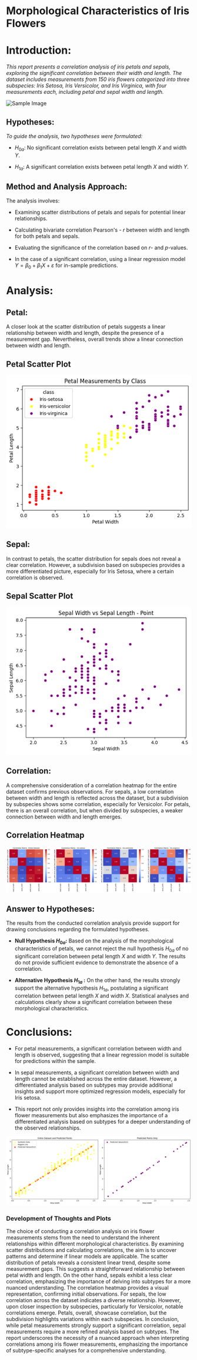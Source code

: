 # Morphological Characteristics of Iris Flowers

# Introduction:

*This report presents a correlation analysis of iris petals and sepals, exploring the significant correlation between their width and length. The dataset includes measurements from 150 iris flowers categorized into three subspecies: Iris Setosa, Iris Versicolor, and Iris Virginica, with four measurements each, including petal and sepal width and length.*

![Sample Image](your_image_url) <!-- Replace "your_image_url" with the actual URL or path to your image -->

## Hypotheses: ##
*To guide the analysis, two hypotheses were formulated:*

- $H_{0a}$: No significant correlation exists between petal length $X$ and width $Y$.


- $H_{1a}$: A significant correlation exists between petal length $X$ and width $Y$.




## Method and Analysis Approach: ##

The analysis involves:

- Examining scatter distributions of petals and sepals for potential linear relationships.

- Calculating bivariate correlation Pearson's - $r$ between width and length for both petals and sepals.

- Evaluating the significance of the correlation based on $r$- and $p$-values.

- In the case of a significant correlation, using a linear regression model $Y = \beta_0 + \beta_1X + \varepsilon$ for in-sample predictions.




# Analysis: #  

## Petal: ##
A closer look at the scatter distribution of petals suggests a linear relationship between width and length, despite the presence of a measurement gap. Nevertheless, overall trends show a linear connection between width and length.

## Petal Scatter Plot
![Petal Scatter Plot](visualization/Petal_Measurements_by_Class.png)

## Sepal: ##
In contrast to petals, the scatter distribution for sepals does not reveal a clear correlation. However, a subdivision based on subspecies provides a more differentiated picture, especially for Iris Setosa, where a certain correlation is observed.

## Sepal Scatter Plot
![Sepal Scatter Plot](visualization/Sepal_Width_vs_Sepal_Length_Point.png)

## Correlation: ##
A comprehensive consideration of a correlation heatmap for the entire dataset confirms previous observations. For sepals, a low correlation between width and length is reflected across the dataset, but a subdivision by subspecies shows some correlation, especially for Versicolor. For petals, there is an overall correlation, but when divided by subspecies, a weaker connection between width and length emerges.

## Correlation Heatmap

![Correlation Heatmap](visualization/Exploring_Correlation_Patterns.png)

## Answer to Hypotheses: ##
The results from the conducted correlation analysis provide support for drawing conclusions regarding the formulated hypotheses.

- **Null Hypothesis $H_{0a}$:**
  Based on the analysis of the morphological characteristics of petals, we cannot reject the null hypothesis $H_{0a}$ of no significant correlation between petal length $X$ and width $Y$. The results do not provide sufficient evidence to demonstrate the absence of a correlation.

- **Alternative Hypothesis $H_{1a}$ :**
  On the other hand, the results strongly support the alternative hypothesis $H_{1a}$, postulating a significant correlation between petal length $X$ and width $X$. Statistical analyses and calculations clearly show a significant correlation between these morphological characteristics.


  
# Conclusions: #
- For petal measurements, a significant correlation between width and length is observed, suggesting that a linear regression model is suitable for predictions within the sample.

- In sepal measurements, a significant correlation between width and length cannot be established across the entire dataset. However, a differentiated analysis based on subtypes may provide additional insights and support more optimized regression models, especially for Iris setosa.

- This report not only provides insights into the correlation among iris flower measurements but also emphasizes the importance of a differentiated analysis based on subtypes for a deeper understanding of the observed relationships.

![Predicted Points Visualization](visualization/Predicting_Petal_Length_with_In_Sample_Points_Separate.png)

### Development of Thoughts and Plots ###

The choice of conducting a correlation analysis on iris flower measurements stems from the need to understand the inherent relationships within different morphological characteristics. By examining scatter distributions and calculating correlations, the aim is to uncover patterns and determine if linear models are applicable.
The scatter distribution of petals reveals a consistent linear trend, despite some measurement gaps. This suggests a straightforward relationship between petal width and length. On the other hand, sepals exhibit a less clear correlation, emphasizing the importance of delving into subtypes for a more nuanced understanding.
The correlation heatmap provides a visual representation, confirming initial observations. For sepals, the low correlation across the dataset indicates a diverse relationship. However, upon closer inspection by subspecies, particularly for Versicolor, notable correlations emerge. Petals, overall, showcase correlation, but the subdivision highlights variations within each subspecies.
In conclusion, while petal measurements strongly support a significant correlation, sepal measurements require a more refined analysis based on subtypes. The report underscores the necessity of a nuanced approach when interpreting correlations among iris flower measurements, emphasizing the importance of subtype-specific analyses for a comprehensive understanding.


